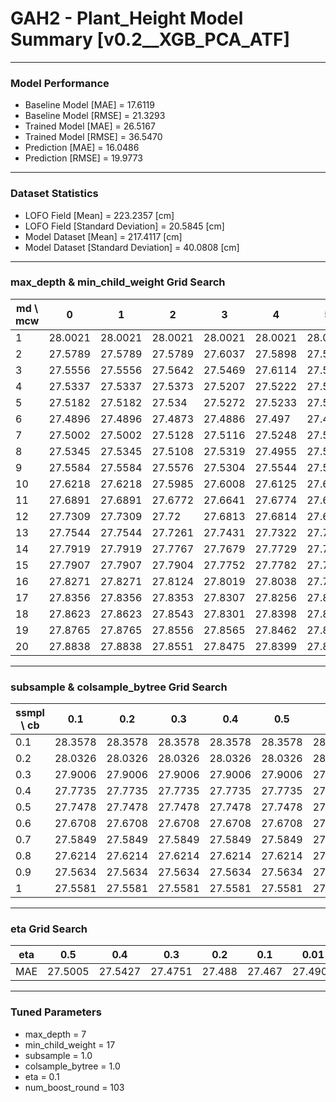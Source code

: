 # GAH2 - Plant_Height Model Summary [v0.2__XGB_PCA_ATF]

***

### Model Performance

- Baseline Model [MAE] = 17.6119
- Baseline Model [RMSE] = 21.3293
- Trained Model [MAE] = 26.5167
- Trained Model [RMSE] = 36.5470
- Prediction [MAE] = 16.0486
- Prediction [RMSE] = 19.9773
***

### Dataset Statistics

- LOFO Field [Mean] = 223.2357 [cm]
- LOFO Field [Standard Deviation] = 20.5845 [cm]
- Model Dataset [Mean] = 217.4117 [cm]
- Model Dataset [Standard Deviation] = 40.0808 [cm]
***

### max_depth & min_child_weight Grid Search

|   md \ mcw |       0 |       1 |       2 |       3 |       4 |       5 |       6 |       7 |       8 |       9 |      10 |      11 |      12 |      13 |      14 |      15 |      16 |      17 |      18 |      19 |      20 |
|------------|---------|---------|---------|---------|---------|---------|---------|---------|---------|---------|---------|---------|---------|---------|---------|---------|---------|---------|---------|---------|---------|
|          1 | 28.0021 | 28.0021 | 28.0021 | 28.0021 | 28.0021 | 28.0294 | 28.0294 | 28.1278 | 28.1277 | 28.0056 | 28.0056 | 28.0313 | 28.0659 | 28.0475 | 28.0099 | 28.0099 | 28.0455 | 28.0362 | 28.0363 | 28.0363 | 28.0363 |
|          2 | 27.5789 | 27.5789 | 27.5789 | 27.6037 | 27.5898 | 27.5982 | 27.6074 | 27.6783 | 27.6779 | 27.7548 | 27.6991 | 27.7208 | 27.7368 | 27.6006 | 27.655  | 27.641  | 27.6612 | 27.6654 | 27.6714 | 27.7358 | 27.6716 |
|          3 | 27.5556 | 27.5556 | 27.5642 | 27.5469 | 27.6114 | 27.5538 | 27.5596 | 27.566  | 27.5807 | 27.5863 | 27.5305 | 27.602  | 27.5441 | 27.622  | 27.6194 | 27.6173 | 27.5591 | 27.5649 | 27.5796 | 27.6341 | 27.6335 |
|          4 | 27.5337 | 27.5337 | 27.5373 | 27.5207 | 27.5222 | 27.5344 | 27.5372 | 27.534  | 27.5382 | 27.549  | 27.5575 | 27.5616 | 27.5412 | 27.5603 | 27.5274 | 27.5421 | 27.5456 | 27.5578 | 27.5519 | 27.5481 | 27.5581 |
|          5 | 27.5182 | 27.5182 | 27.534  | 27.5272 | 27.5233 | 27.5314 | 27.5088 | 27.5536 | 27.5378 | 27.4869 | 27.4941 | 27.5188 | 27.521  | 27.4992 | 27.5107 | 27.5568 | 27.5266 | 27.5539 | 27.5018 | 27.4918 | 27.5215 |
|          6 | 27.4896 | 27.4896 | 27.4873 | 27.4886 | 27.497  | 27.4805 | 27.5258 | 27.5257 | 27.5458 | 27.5291 | 27.5266 | 27.5169 | 27.4915 | 27.5044 | 27.5001 | 27.5225 | 27.5042 | 27.5052 | 27.5131 | 27.5115 | 27.5121 |
|          7 | 27.5002 | 27.5002 | 27.5128 | 27.5116 | 27.5248 | 27.5281 | 27.5157 | 27.4996 | 27.5187 | 27.5219 | 27.4896 | 27.5218 | 27.557  | 27.5348 | 27.531  | 27.5154 | 27.5017 | 27.4751 | 27.5077 | 27.488  | 27.5252 |
|          8 | 27.5345 | 27.5345 | 27.5108 | 27.5319 | 27.4955 | 27.5031 | 27.5367 | 27.5141 | 27.5161 | 27.5131 | 27.496  | 27.5616 | 27.5498 | 27.5266 | 27.546  | 27.52   | 27.5309 | 27.5033 | 27.5138 | 27.5278 | 27.4948 |
|          9 | 27.5584 | 27.5584 | 27.5576 | 27.5304 | 27.5544 | 27.5459 | 27.5868 | 27.5439 | 27.5649 | 27.5731 | 27.5462 | 27.564  | 27.5531 | 27.544  | 27.554  | 27.5339 | 27.5311 | 27.5625 | 27.5137 | 27.5139 | 27.5214 |
|         10 | 27.6218 | 27.6218 | 27.5985 | 27.6008 | 27.6125 | 27.6157 | 27.6133 | 27.5987 | 27.588  | 27.5755 | 27.575  | 27.6019 | 27.5975 | 27.5319 | 27.554  | 27.573  | 27.5218 | 27.5545 | 27.5726 | 27.5355 | 27.5321 |
|         11 | 27.6891 | 27.6891 | 27.6772 | 27.6641 | 27.6774 | 27.6533 | 27.6448 | 27.6313 | 27.6261 | 27.6268 | 27.61   | 27.6233 | 27.6086 | 27.5844 | 27.6072 | 27.5866 | 27.5712 | 27.5469 | 27.5493 | 27.5677 | 27.5435 |
|         12 | 27.7309 | 27.7309 | 27.72   | 27.6813 | 27.6814 | 27.6685 | 27.679  | 27.6709 | 27.6746 | 27.6602 | 27.6264 | 27.6655 | 27.624  | 27.6204 | 27.6406 | 27.6493 | 27.6088 | 27.5552 | 27.5526 | 27.5517 | 27.5743 |
|         13 | 27.7544 | 27.7544 | 27.7261 | 27.7431 | 27.7322 | 27.7499 | 27.7161 | 27.7206 | 27.6978 | 27.6743 | 27.6556 | 27.6512 | 27.652  | 27.6486 | 27.6315 | 27.6279 | 27.598  | 27.6294 | 27.5724 | 27.5949 | 27.5645 |
|         14 | 27.7919 | 27.7919 | 27.7767 | 27.7679 | 27.7729 | 27.7565 | 27.7451 | 27.7279 | 27.719  | 27.727  | 27.6795 | 27.6758 | 27.6639 | 27.674  | 27.6469 | 27.6476 | 27.639  | 27.616  | 27.6202 | 27.5974 | 27.6148 |
|         15 | 27.7907 | 27.7907 | 27.7904 | 27.7752 | 27.7782 | 27.7804 | 27.7661 | 27.7561 | 27.7412 | 27.712  | 27.7195 | 27.7247 | 27.6977 | 27.67   | 27.6752 | 27.6654 | 27.6629 | 27.6308 | 27.6395 | 27.6175 | 27.6075 |
|         16 | 27.8271 | 27.8271 | 27.8124 | 27.8019 | 27.8038 | 27.7949 | 27.7887 | 27.7878 | 27.758  | 27.7208 | 27.7529 | 27.7288 | 27.7037 | 27.7016 | 27.6674 | 27.6797 | 27.6846 | 27.6389 | 27.6427 | 27.6307 | 27.6053 |
|         17 | 27.8356 | 27.8356 | 27.8353 | 27.8307 | 27.8256 | 27.8246 | 27.8259 | 27.7863 | 27.7725 | 27.7476 | 27.7414 | 27.7509 | 27.7158 | 27.701  | 27.6869 | 27.6988 | 27.6918 | 27.6533 | 27.6428 | 27.6394 | 27.6679 |
|         18 | 27.8623 | 27.8623 | 27.8543 | 27.8301 | 27.8398 | 27.8286 | 27.8256 | 27.8114 | 27.7758 | 27.7758 | 27.7677 | 27.7585 | 27.7331 | 27.7449 | 27.7045 | 27.7034 | 27.7127 | 27.6906 | 27.6717 | 27.6456 | 27.6539 |
|         19 | 27.8765 | 27.8765 | 27.8556 | 27.8565 | 27.8462 | 27.8517 | 27.8369 | 27.8156 | 27.7798 | 27.7889 | 27.7873 | 27.7645 | 27.7547 | 27.7298 | 27.7046 | 27.7148 | 27.7018 | 27.6945 | 27.6811 | 27.666  | 27.6564 |
|         20 | 27.8838 | 27.8838 | 27.8551 | 27.8475 | 27.8399 | 27.852  | 27.837  | 27.8261 | 27.7959 | 27.7967 | 27.7842 | 27.7726 | 27.7522 | 27.7336 | 27.7206 | 27.7247 | 27.7133 | 27.7098 | 27.6708 | 27.6809 | 27.6788 |

***

### subsample & colsample_bytree Grid Search

|   ssmpl \ cb |     0.1 |     0.2 |     0.3 |     0.4 |     0.5 |     0.6 |     0.7 |     0.8 |     0.9 |     1.0 |
|--------------|---------|---------|---------|---------|---------|---------|---------|---------|---------|---------|
|          0.1 | 28.3578 | 28.3578 | 28.3578 | 28.3578 | 28.3578 | 28.3578 | 28.3578 | 28.3578 | 28.3578 | 28.3607 |
|          0.2 | 28.0326 | 28.0326 | 28.0326 | 28.0326 | 28.0326 | 28.0326 | 28.0326 | 28.0326 | 28.0326 | 27.9723 |
|          0.3 | 27.9006 | 27.9006 | 27.9006 | 27.9006 | 27.9006 | 27.9006 | 27.9006 | 27.9006 | 27.9006 | 27.8552 |
|          0.4 | 27.7735 | 27.7735 | 27.7735 | 27.7735 | 27.7735 | 27.7735 | 27.7735 | 27.7735 | 27.7735 | 27.7666 |
|          0.5 | 27.7478 | 27.7478 | 27.7478 | 27.7478 | 27.7478 | 27.7478 | 27.7478 | 27.7478 | 27.7478 | 27.6875 |
|          0.6 | 27.6708 | 27.6708 | 27.6708 | 27.6708 | 27.6708 | 27.6708 | 27.6708 | 27.6708 | 27.6708 | 27.6886 |
|          0.7 | 27.5849 | 27.5849 | 27.5849 | 27.5849 | 27.5849 | 27.5849 | 27.5849 | 27.5849 | 27.5849 | 27.5686 |
|          0.8 | 27.6214 | 27.6214 | 27.6214 | 27.6214 | 27.6214 | 27.6214 | 27.6214 | 27.6214 | 27.6214 | 27.565  |
|          0.9 | 27.5634 | 27.5634 | 27.5634 | 27.5634 | 27.5634 | 27.5634 | 27.5634 | 27.5634 | 27.5634 | 27.5238 |
|          1   | 27.5581 | 27.5581 | 27.5581 | 27.5581 | 27.5581 | 27.5581 | 27.5581 | 27.5581 | 27.5581 | 27.4751 |

***

### eta Grid Search

| eta   |     0.5 |     0.4 |     0.3 |    0.2 |    0.1 |    0.01 |   0.001 |
|-------|---------|---------|---------|--------|--------|---------|---------|
| MAE   | 27.5005 | 27.5427 | 27.4751 | 27.488 | 27.467 | 27.4907 | 83.1823 |

***

### Tuned Parameters

- max_depth = 7
- min_child_weight = 17
- subsample = 1.0
- colsample_bytree = 1.0
- eta = 0.1
- num_boost_round = 103
